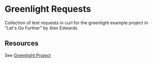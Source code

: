 # Greenlight Requests

Collection of test requests in curl for the greenlight example project in "Let's Go Further" by Alex Edwards


## Resources

See [Greenlight Project](https://github.com/PabloVarg/greenlight)
